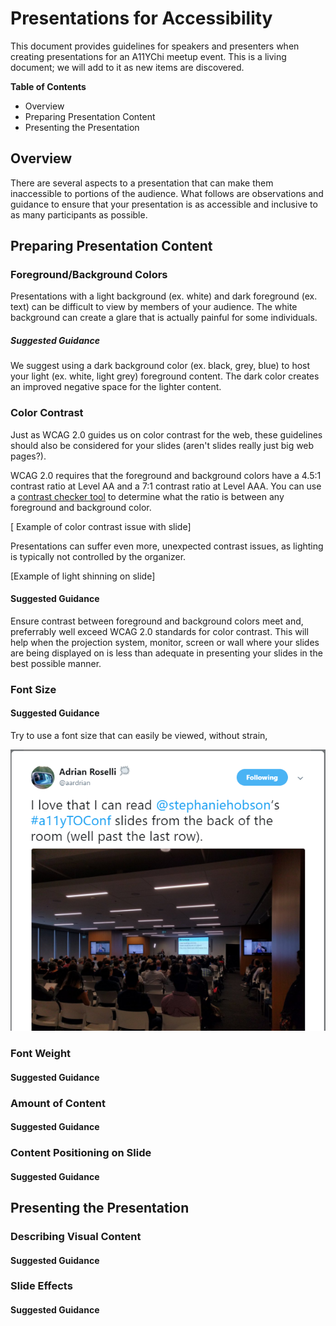 # Presentations for Accessibility

This document provides guidelines for speakers and presenters when creating presentations for an A11YChi meetup event. This is a living document; we will add to it as new items are discovered.

**Table of Contents**
* Overview
* Preparing Presentation Content
* Presenting the Presentation

## Overview
There are several aspects to a presentation that can make them inaccessible to portions of the audience. What follows are observations and guidance to ensure that your presentation is as accessible and inclusive to as many participants as possible.

## Preparing Presentation Content
### Foreground/Background Colors
Presentations with a light background (ex. white) and dark foreground (ex. text) can be difficult to view by members of your audience. The white background can create a glare that is actually painful for some individuals.
##### Suggested Guidance
We suggest using a dark background color (ex. black, grey, blue) to host your light (ex. white, light grey) foreground content. The dark color creates an improved negative space for the lighter content.

### Color Contrast
Just as WCAG 2.0 guides us on color contrast for the web, these guidelines should also be considered for your slides (aren't slides really just big web pages?). 

WCAG 2.0 requires that the foreground and background colors have a 4.5:1 contrast ratio at Level AA and a 7:1 contrast ratio at Level AAA. You can use a [contrast checker tool](https://developer.paciellogroup.com/resources/contrastanalyser/) to determine what the ratio is between any foreground and background color.

[ Example of color contrast issue with slide]

Presentations can suffer even more, unexpected contrast issues, as lighting is typically not controlled by the organizer. 

[Example of light shinning on slide] 

#### Suggested Guidance

Ensure contrast between foreground and background colors meet and, preferrably well exceed WCAG 2.0 standards for color contrast. This will help when the projection system, monitor, screen or wall where your slides are being displayed on is less than adequate in presenting your slides in the best possible manner.

### Font Size



#### Suggested Guidance

Try to use a font size that can easily be viewed, without strain, 

![alt text](/img/a11ypres-font-size.PNG "Photo from a11ytoconf from Adrian Roselli on Twitter which says I love that I can read @stephaniehobson’s #a11yTOConf slides from the back of the room (well past the last row).")

### Font Weight

#### Suggested Guidance

### Amount of Content

#### Suggested Guidance

### Content Positioning on Slide

#### Suggested Guidance

## Presenting the Presentation
### Describing Visual Content

#### Suggested Guidance

### Slide Effects

#### Suggested Guidance


